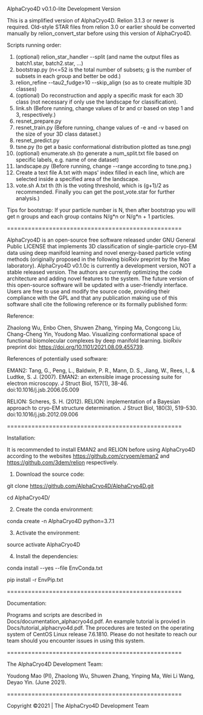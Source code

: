 AlphaCryo4D v0.1.0-lite Development Version

This is a simplified version of AlphaCryo4D. Relion 3.1.3 or newer is required. Old-style STAR files from relion 3.0 or earlier should be converted manually by relion_convert_star before using this version of AlphaCryo4D.

Scripts running order:  
1. (optional) relion_star_handler --split (and name the output files as batch1.star, batch2.star, ...)
2. bootstrap.py (n<=52 is the total number of subsets; g is the number of subsets in each group and better be odd.)
3. relion_refine --tau2_fudge>10 --skip_align (so as to create multiple 3D classes)
4. (optional) Do reconstruction and apply a specific mask for each 3D class (not necessary if only use the landscape for classification). 
5. link.sh (Before running, change values of br and cr based on step 1 and 3, respectively.)
6. resnet_prepare.py
7. resnet_train.py (Before running, change values of -e and -v based on the size of your 3D class dataset.)
8. resnet_predict.py
9. tsne.py (to get a basic conformational distribution plotted as tsne.png)
10. (optional) enumerate.sh (to generate a num_split.txt file based on specific labels, e.g. name of one dataset)
11. landscape.py (Before running, change --range according to tsne.png.)
12. Create a text file A.txt with maps' index filled in each line, which are selected inside a specified area of the landscape.
13. vote.sh A.txt th (th is the voting threshold, which is (g+1)/2 as recommended. Finally you can get the post_vote.star for further analysis.)

Tips for bootstrap:
If your particle number is N, then after bootstrap you will get n groups and each group contains N/g\*n or N/g\*n + 1 particles. 

==================================================

AlphaCryo4D is an open-source free software released under GNU General Public LICENSE that implements 3D classification of single-particle cryo-EM data using deep manifold learning and novel energy-based particle voting methods (originally proposed in the following bioRxiv preprint by the Mao laboratory). AlphaCryo4D v0.1.0c is currently a development version, NOT a stable released version. The authors are currently optimizing the code architecture and adding novel features to the system. The future version of this open-source software will be updated with a user-friendly interface. Users are free to use and modify the source code, providing their compliance with the GPL and that any publication making use of this software shall cite the following reference or its formally published form:

Reference:

Zhaolong Wu, Enbo Chen, Shuwen Zhang, Yinping Ma, Congcong Liu, Chang-Cheng Yin, Youdong Mao. Visualizing conformational space of functional biomolecular complexes by deep manifold learning. bioRxiv preprint doi: https://doi.org/10.1101/2021.08.09.455739.

References of potentially used software:

EMAN2:
Tang, G., Peng, L., Baldwin, P. R., Mann, D. S., Jiang, W., Rees, I., & Ludtke, S. J. (2007). EMAN2: an extensible image processing suite for electron microscopy. J Struct Biol, 157(1), 38-46. doi:10.1016/j.jsb.2006.05.009

RELION:
Scheres, S. H. (2012). RELION: implementation of a Bayesian approach to cryo-EM structure determination. J Struct Biol, 180(3), 519-530. doi:10.1016/j.jsb.2012.09.006

==================================================

Installation:

It is recommended to install EMAN2 and RELION before using AlphaCryo4D according to the websites https://github.com/cryoem/eman2 and https://github.com/3dem/relion respectively.

1.  Download the source code: 

git clone https://github.com/AlphaCryo4D/AlphaCryo4D.git

cd AlphaCryo4D/

2.  Create the conda environment: 

conda create -n AlphaCryo4D python=3.7.1

3.  Activate the environment: 

source activate AlphaCryo4D

4.  Install the dependencies: 

conda install --yes --file EnvConda.txt 

pip install -r EnvPip.txt

==================================================

Documentation:

Programs and scripts are described in Docs/documentation_alphacryo4d.pdf. An example tutorial is provied in Docs/tutorial_alphacryo4d.pdf. The procedures are tested on the operating system of CentOS Linux release 7.6.1810. Please do not hesitate to reach our team should you encounter issues in using this system.

==================================================

The AlphaCryo4D Development Team:

Youdong Mao (PI), Zhaolong Wu, Shuwen Zhang, Yinping Ma, Wei Li Wang, Deyao Yin. (June 2021).

==================================================

Copyright ©2021 | The AlphaCryo4D Development Team
